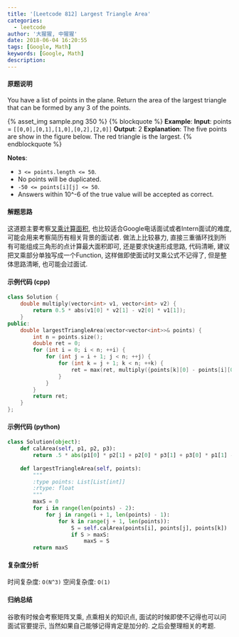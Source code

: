 ```yaml
---
title: '[Leetcode 812] Largest Triangle Area'
categories:
  - leetcode
author: '大猩猩, 中猩猩'
date: 2018-06-04 16:20:55
tags: [Google, Math]
keywords: [Google, Math]
description:
---
```

#### 原题说明
You have a list of points in the plane. Return the area of the largest triangle that can be formed by any 3 of the points.

{% asset_img sample.png 350 %}
{% blockquote %}
**Example**:
**Input**: points = `[[0,0],[0,1],[1,0],[0,2],[2,0]]`
**Output**: 2
**Explanation**: 
The five points are show in the figure below. The red triangle is the largest.
{% endblockquote %}

**Notes**:
- `3 <= points.length <= 50`.
- No points will be duplicated.
- `-50 <= points[i][j] <= 50`.
- Answers within 10^-6 of the true value will be accepted as correct.

#### 解题思路
这道题主要考察[叉乘计算面积](http://www.maths.usyd.edu.au/u/MOW/vectors/vectors-11/v-11-7.html), 也比较适合Google电话面试或者Intern面试的难度, 可能会用来考察简历有相关背景的面试者.
做法上比较暴力, 直接三重循环找到所有可能组成三角形的点计算最大面积即可, 还是要求快速形成思路, 代码清晰, 建议把叉乘部分单独写成一个Function, 这样做即使面试时叉乘公式不记得了, 但是整体思路清晰, 也可能会过面试. 

#### 示例代码 (cpp)
```cpp
class Solution {
    double multiply(vector<int> v1, vector<int> v2) {
        return 0.5 * abs(v1[0] * v2[1] - v2[0] * v1[1]);
    }
public:
    double largestTriangleArea(vector<vector<int>>& points) {
        int n = points.size();
        double ret = 0;
        for (int i = 0; i < n; ++i) {
            for (int j = i + 1; j < n; ++j) {
                for (int k = j + 1; k < n; ++k) {
                    ret = max(ret, multiply({points[k][0] - points[i][0], points[k][1] - points[i][1]}, {points[k][0] - points[j][0], points[k][1] - points[j][1]}));
                }
            }
        }
        return ret;
    }
};
```

#### 示例代码 (python)
```python
class Solution(object):
    def calArea(self, p1, p2, p3):
        return .5 * abs(p1[0] * p2[1] + p2[0] * p3[1] + p3[0] * p1[1] - p1[0] * p3[1] - p2[0] * p1[1] - p3[0] * p2[1])
    
    def largestTriangleArea(self, points):
        """
        :type points: List[List[int]]
        :rtype: float
        """
        maxS = 0
        for i in range(len(points) - 2):
            for j in range(i + 1, len(points) - 1):
                for k in range(j + 1, len(points)):
                    S = self.calArea(points[i], points[j], points[k])
                    if S > maxS:
                        maxS = S
        return maxS
```

#### 复杂度分析
时间复杂度: `O(N^3)`
空间复杂度: `O(1)`

#### 归纳总结
谷歌有时候会考察矩阵叉乘, 点乘相关的知识点, 面试的时候即使不记得也可以问面试官要提示, 当然如果自己能够记得肯定是加分的. 之后会整理相关的考题.
